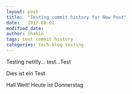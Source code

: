```yaml
---
layout: post
title:  "Testing commit history for New Post"
date:   2017-08-01 
modified_date: 
author: shahin
tags: test commit history
categories: tech-blog testing
---
```

Testing netlify...
test...Test


Dies ist ein Test

Hall Welt! Heute ist Donnerstag
